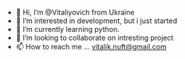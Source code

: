 - 👋 Hi, I’m @Vitaliyovich from Ukraine
- 👀 I’m interested in development, but i just started
- 🌱 I’m currently learning python.
- 💞️ I’m looking to collaborate on intresting project
- 📫 How to reach me ... vitalik.nuft@gmail.com

<!---
Vitaliyovich/Vitaliyovich is a ✨ special ✨ repository because its `README.md` (this file) appears on your GitHub profile.
You can click the Preview link to take a look at your changes.
--->
